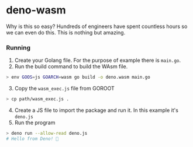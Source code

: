 # deno-wasm

Why is this so easy? Hundreds of engineers have spent countless hours so we can even do this. This is nothing but amazing.

### Running
1. Create your Golang file. For the purpose of example there is `main.go`.
2. Run the build command to build the WAsm file.

```bash
> env GOOS=js GOARCH=wasm go build -o deno.wasm main.go 
```
3. Copy the `wasm_exec.js` file from GOROOT
```bash
> cp path/wasm_exec.js .
```
4. Create a JS file to import the package and run it. In this example it's `deno.js`
5. Run the program
```bash
> deno run --allow-read deno.js
# Hello from Deno! 🦕
```
